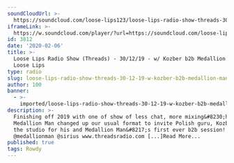 ```yaml
---
soundCloudUrl: >-
  https://soundcloud.com/loose-lips123/loose-lips-radio-show-threads-301219-w-kozber-b2b-medallion-man
iframeLink: >-
  https://w.soundcloud.com/player/?url=https://soundcloud.com/loose-lips123/loose-lips-radio-show-threads-301219-w-kozber-b2b-medallion-man&color=00aabb&auto_play=false&hide_related=false&show_comments=true&show_user=true&show_reposts=false
id: 3812
date: '2020-02-06'
title: >-
  Loose Lips Radio Show (Threads) - 30/12/19 - w/ Kozber b2b Medallion Man -
  Loose Lips
type: radio
slug: loose-lips-radio-show-threads-30-12-19-w-kozber-b2b-medallion-man
author: 100
banner:
  - >-
    imported/loose-lips-radio-show-threads-30-12-19-w-kozber-b2b-medallion-man/image3812.jpeg
description: >-
  Finishing off 2019 with one of show of less chat, more mixing&#8230;host
  Medallion Man changed up our usual format to invite Polish guru, Kozber, into
  the studio for his and Medallion Man&#8217;s first ever b2b session!
  @medallionman @sirius www.threadsradio.com [...]Read More...
published: true
tags: Rowdy
---
```

